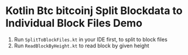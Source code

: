 Kotlin Btc bitcoinj Split Blockdata to Individual Block Files Demo
==================================================================

1. Run `SplitToBlockFiles.kt` in your IDE first, to split to block files
2. Run `ReadBlockByHeight.kt` to read block by given height
